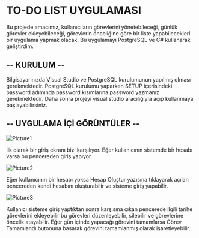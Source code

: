 # TO-DO LIST UYGULAMASI
Bu projede amacımız, kullanıcıların görevlerini yönetebileceği, günlük görevler ekleyebileceği, görevlerin önceliğine göre bir liste yapabilecekleri bir uygulama yapmak olacak. Bu uygulamayı PostgreSQL ve C# kullanarak geliştirdim.

## -- KURULUM -- 
Bilgisayarınızda Visual Studio ve PostgreSQL kurulumunun yapılmış olması gerekmektedir. PostgreSQL kurulumu yaparken SETUP içerisindeki password adımında password kısımlarına password yazmanız gerekmektedir. 
Daha sonra projeyi visual studio aracılığıyla açıp kullanmaya başlayabilirsiniz.

## -- UYGULAMA İÇİ GÖRÜNTÜLER -- 

![Picture1](https://github.com/user-attachments/assets/727c2f00-90c2-4614-94bf-9ce0b80a07e2)

İlk olarak bir giriş ekranı bizi karşılıyor. Eğer kullanıcının sistemde bir hesabı varsa bu pencereden giriş yapıyor.


![Picture2](https://github.com/user-attachments/assets/933573fe-eeff-40ab-88d0-f4c8fc0236c8)

Eğer kullanıcının bir hesabı yoksa Hesap Oluştur yazısına tıklayarak açılan pencereden kendi hesabını oluşturabilir ve sisteme giriş yapabilir.

![Picture3](https://github.com/user-attachments/assets/d79837fa-1310-428a-973f-b08d265e5fd1)

Kullanıcı sisteme giriş yaptıktan sonra karşısına çıkan pencerede ilgili tarihe görevlerini ekleyebilir bu görevleri düzenleyebilir, silebilir ve görevlerine öncelik atayabilir. Eğer gün içinde yapacağı görevini tamamlarsa Görev Tamamlandı butonuna basarak görevini tamamlanmış olarak işaretleyebilir.

